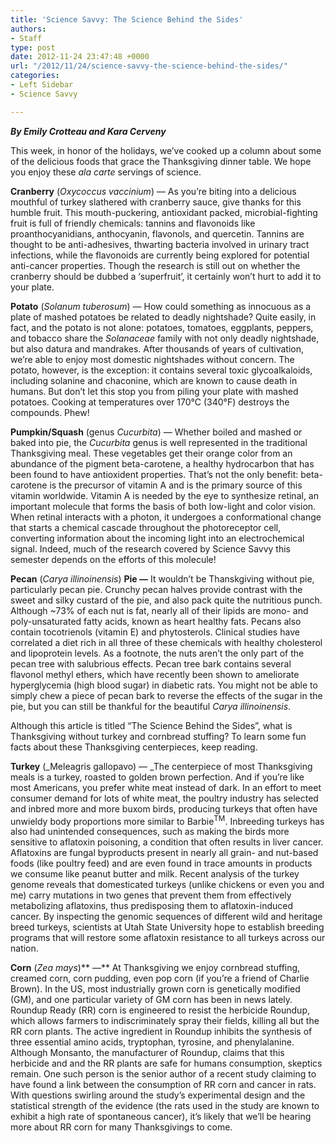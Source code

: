 ```yaml
---
title: 'Science Savvy: The Science Behind the Sides'
authors:
- Staff
type: post
date: 2012-11-24 23:47:48 +0000
url: "/2012/11/24/science-savvy-the-science-behind-the-sides/"
categories:
- Left Sidebar
- Science Savvy

---
```

_**By Emily Crotteau and Kara Cerveny**_

This week, in honor of the holidays, we’ve cooked up a column about some of the delicious foods that grace the Thanksgiving dinner table. We hope you enjoy these _ala carte_ servings of science.

**Cranberry** (_Oxycoccus vaccinium_) — As you’re biting into a delicious mouthful of turkey slathered with cranberry sauce, give thanks for this humble fruit. This mouth-puckering, antioxidant packed, microbial-fighting fruit is full of friendly chemicals: tannins and flavonoids like proanthocyanidians, anthocyanin, flavonols, and quercetin. Tannins are thought to be anti-adhesives, thwarting bacteria involved in urinary tract infections, while the flavonoids are currently being explored for potential anti-cancer properties. Though the research is still out on whether the cranberry should be dubbed a ‘superfruit’, it certainly won’t hurt to add it to your plate.

**Potato** (_Solanum tuberosum_) — How could something as innocuous as a plate of mashed potatoes be related to deadly nightshade? Quite easily, in fact, and the potato is not alone: potatoes, tomatoes, eggplants, peppers, and tobacco share the _Solanaceae_ family with not only deadly nightshade, but also datura and mandrakes. After thousands of years of cultivation, we’re able to enjoy most domestic nightshades without concern. The potato, however, is the exception: it contains several toxic glycoalkaloids, including solanine and chaconine, which are known to cause death in humans. But don’t let this stop you from piling your plate with mashed potatoes. Cooking at temperatures over 170°C (340°F) destroys the compounds. Phew!

**Pumpkin/Squash** (genus _Cucurbita_) — Whether boiled and mashed or baked into pie, the _Cucurbita_ genus is well represented in the traditional Thanksgiving meal. These vegetables get their orange color from an abundance of the pigment beta-carotene, a healthy hydrocarbon that has been found to have antioxident properties. That’s not the only benefit: beta-carotene is the precursor of vitamin A and is the primary source of this vitamin worldwide. Vitamin A is needed by the eye to synthesize retinal, an important molecule that forms the basis of both low-light and color vision. When retinal interacts with a photon, it undergoes a conformational change that starts a chemical cascade throughout the photoreceptor cell, converting information about the incoming light into an electrochemical signal. Indeed, much of the research covered by Science Savvy this semester depends on the efforts of this molecule!

**Pecan** (_Carya illinoinensis_) **Pie —** It wouldn’t be Thanskgiving without pie, particularly pecan pie. Crunchy pecan halves provide contrast with the sweet and silky custard of the pie, and also pack quite the nutritious punch. Although ~73% of each nut is fat, nearly all of their lipids are mono- and poly-unsaturated fatty acids, known as heart healthy fats. Pecans also contain tocotrienols (vitamin E) and phytosterols. Clinical studies have correlated a diet rich in all three of these chemicals with healthy cholesterol and lipoprotein levels. As a footnote, the nuts aren’t the only part of the pecan tree with salubrious effects. Pecan tree bark contains several flavonol methyl ethers, which have recently been shown to ameliorate hyperglycemia (high blood sugar) in diabetic rats. You might not be able to simply chew a piece of pecan bark to reverse the effects of the sugar in the pie, but you can still be thankful for the beautiful _Carya illinoinensis_.

Although this article is titled “The Science Behind the Sides”, what is Thanksgiving without turkey and cornbread stuffing? To learn some fun facts about these Thanksgiving centerpieces, keep reading.

**Turkey** (_Meleagris gallopavo) — _The centerpiece of most Thanksgiving meals is a turkey, roasted to golden brown perfection. And if you’re like most Americans, you prefer white meat instead of dark. In an effort to meet consumer demand for lots of white meat, the poultry industry has selected and inbred more and more buxom birds, producing turkeys that often have unwieldy body proportions more similar to Barbie<sup>TM</sup>. Inbreeding turkeys has also had unintended consequences, such as making the birds more sensitive to aflatoxin poisoning, a condition that often results in liver cancer. Aflatoxins are fungal byproducts present in nearly all grain- and nut-based foods (like poultry feed) and are even found in trace amounts in products we consume like peanut butter and milk. Recent analysis of the turkey genome reveals that domesticated turkeys (unlike chickens or even you and me) carry mutations in two genes that prevent them from effectively metabolizing aflatoxins, thus predisposing them to aflatoxin-induced cancer. By inspecting the genomic sequences of different wild and heritage breed turkeys, scientists at Utah State University hope to establish breeding programs that will restore some aflatoxin resistance to all turkeys across our nation.

**Corn** (_Zea mays_)** —** At Thanksgiving we enjoy cornbread stuffing, creamed corn, corn pudding, even pop corn (if you’re a friend of Charlie Brown). In the US, most industrially grown corn is genetically modified (GM), and one particular variety of GM corn has been in news lately. Roundup Ready (RR) corn is engineered to resist the herbicide Roundup, which allows farmers to indiscriminately spray their fields, killing all but the RR corn plants. The active ingredient in Roundup inhibits the synthesis of three essential amino acids, tryptophan, tyrosine, and phenylalanine. Although Monsanto, the manufacturer of Roundup, claims that this herbicide and and the RR plants are safe for humans consumption, skeptics remain. One such person is the senior author of a recent study claiming to have found a link between the consumption of RR corn and cancer in rats. With questions swirling around the study’s experimental design and the statistical strength of the evidence (the rats used in the study are known to exhibit a high rate of spontaneous cancer), it’s likely that we’ll be hearing more about RR corn for many Thanksgivings to come.